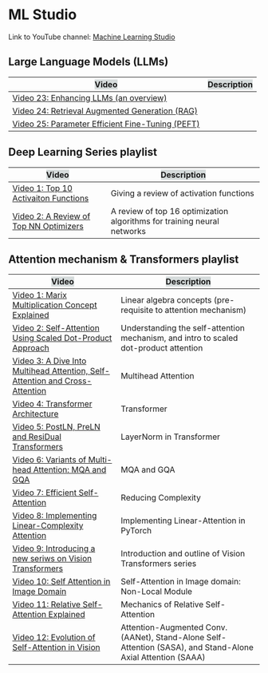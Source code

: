 # ML Studio

Link to YouTube channel: [Machine Learning Studio](https://www.youtube.com/@machinelearningstudio)

## Large Language Models (LLMs)
| <span style="background-color:#D5DBDB;"> Video</span> | <span style="background-color:#D5DBDB;">Description</span> |
| --- | --- |
| [Video 23: Enhancing LLMs (an overview)](https://youtu.be/jwjiordEqtM) |   |
| [Video 24: Retrieval Augmented Generation (RAG)](https://youtu.be/MJVTf63OF5o) |   |
| [Video 25: Parameter Efficient Fine-Tuning (PEFT)](https://youtu.be/6J00ksLBW_g) |   |

## Deep Learning Series playlist

| <span style="background-color:#D5DBDB;"> Video</span> | <span style="background-color:#D5DBDB;">Description</span> |
| --- | --- |
| [Video 1: Top 10 Activaiton Functions](https://www.youtube.com/watch?v=56ZxEmGRt2k&t=27s) | Giving a review of activation functions |
| [Video 2: A Review of Top NN Optimizers](https://youtu.be/7m8f0hP8Fzo) | A review of top 16 optimization algorithms for training neural networks |


## Attention mechanism & Transformers playlist
| <span style="background-color:#D5DBDB;"> Video</span> | <span style="background-color:#D5DBDB;">Description</span> |
| --- | --- |
| [Video 1: Marix Multiplication Concept Explained](https://www.youtube.com/watch?v=VXG6WzS-Xb4) | Linear algebra concepts (pre-requisite to attention mechanism) |
| [Video 2: Self-Attention Using Scaled Dot-Product Approach](https://www.youtube.com/watch?v=1IKrHh2X0F0) | Understanding the self-attention mechanism, and intro to scaled dot-product attention |
| [Video 3: A Dive Into Multihead Attention, Self-Attention and Cross-Attention](https://www.youtube.com/watch?v=mmzRYGCfTzc) | Multihead Attention |
| [Video 4: Transformer Architecture](https://youtu.be/1h7T_-V5GI4) | Transformer |
| [Video 5: PostLN, PreLN and ResiDual Transformers](https://youtu.be/RsuSOylfN2I) | LayerNorm in Transformer |
| [Video 6: Variants of Multi-head Attention: MQA and GQA](https://youtu.be/pVP0bu8QA2w) | MQA and GQA |
| [Video 7: Efficient Self-Attention](https://youtu.be/LgsiwDRnXls) | Reducing Complexity |
| [Video 8: Implementing Linear-Complexity Attention](https://youtu.be/ulmex-d49cM) | Implementing Linear-Attention in PyTorch |
| [Video 9: Introducing a new seriws on Vision Transformers](https://www.youtube.com/watch?v=Qfp7IGv2LXo) | Introduction and outline of Vision Transformers series|
| [Video 10: Self Attention in Image Domain](https://www.youtube.com/watch?v=i3kYSAMMWT8) | Self-Attention in Image domain: Non-Local Module|
| [Video 11: Relative Self-Attention Explained](https://www.youtube.com/watch?v=XdlmDfa2hew) | Mechanics of Relative Self-Attention |
| [Video 12: Evolution of Self-Attention in Vision](https://www.youtube.com/watch?v=bavfa_Rr2f4&t=730s) | Attention-Augmented Conv. (AANet), Stand-Alone Self-Attention (SASA), and Stand-Alone Axial Attention (SAAA)|

